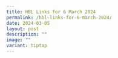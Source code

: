 ```yaml
---
title: HBL Links for 6 March 2024
permalink: /hbl-links-for-6-march-2024/
date: 2024-03-05
layout: post
description: ""
image: ""
variant: tiptap
---
```

